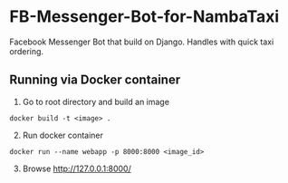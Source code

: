 # FB-Messenger-Bot-for-NambaTaxi
Facebook Messenger Bot that build on Django. Handles with quick taxi ordering.
## Running via Docker container
1. Go to root directory and build an image
```
docker build -t <image> . 
```
2. Run docker container
```
docker run --name webapp -p 8000:8000 <image_id>
```
3. Browse http://127.0.0.1:8000/
